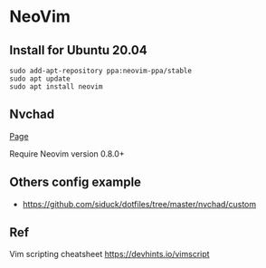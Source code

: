 # NeoVim

## Install for Ubuntu 20.04
```
sudo add-apt-repository ppa:neovim-ppa/stable
sudo apt update
sudo apt install neovim
```

## Nvchad
[Page](https://nvchad.github.io/)

Require Neovim version 0.8.0+

## Others config example
- https://github.com/siduck/dotfiles/tree/master/nvchad/custom

## Ref
Vim scripting cheatsheet https://devhints.io/vimscript
